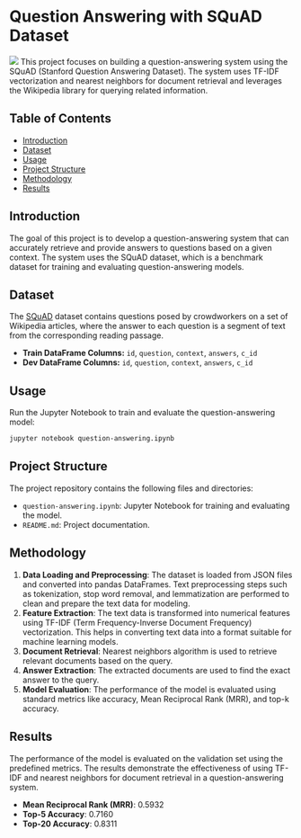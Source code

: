 # Question Answering with SQuAD Dataset
![](https://repository-images.githubusercontent.com/66346289/8b40b380-51c2-11ea-9c2e-7ca809db2132)
This project focuses on building a question-answering system using the SQuAD (Stanford Question Answering Dataset). 
The system uses TF-IDF vectorization and nearest neighbors for document retrieval and leverages the Wikipedia library for querying related information.

## Table of Contents

- [Introduction](#introduction)
- [Dataset](#dataset)
- [Usage](#usage)
- [Project Structure](#project-structure)
- [Methodology](#methodology)
- [Results](#results)

## Introduction

The goal of this project is to develop a question-answering system that can accurately retrieve and provide answers to questions based on a given context. 
The system uses the SQuAD dataset, which is a benchmark dataset for training and evaluating question-answering models.

## Dataset

The [SQuAD](https://www.kaggle.com/datasets/stanfordu/stanford-question-answering-dataset) dataset contains questions posed by crowdworkers on a set of Wikipedia articles, where the answer to each question is a segment of text from the corresponding reading passage.

- **Train DataFrame Columns:** `id`, `question`, `context`, `answers`, `c_id`
- **Dev DataFrame Columns:** `id`, `question`, `context`, `answers`, `c_id`

## Usage

Run the Jupyter Notebook to train and evaluate the question-answering model:

```bash
jupyter notebook question-answering.ipynb
```

## Project Structure

The project repository contains the following files and directories:

- `question-answering.ipynb`: Jupyter Notebook for training and evaluating the model.
- `README.md`: Project documentation.

## Methodology

1. **Data Loading and Preprocessing**: The dataset is loaded from JSON files and converted into pandas DataFrames. Text preprocessing steps such as tokenization, stop word removal, and lemmatization are performed to clean and prepare the text data for modeling.
2. **Feature Extraction**: The text data is transformed into numerical features using TF-IDF (Term Frequency-Inverse Document Frequency) vectorization. This helps in converting text data into a format suitable for machine learning models.
3. **Document Retrieval**: Nearest neighbors algorithm is used to retrieve relevant documents based on the query.
4. **Answer Extraction**: The extracted documents are used to find the exact answer to the query.
5. **Model Evaluation**: The performance of the model is evaluated using standard metrics like accuracy, Mean Reciprocal Rank (MRR), and top-k accuracy.

## Results

The performance of the model is evaluated on the validation set using the predefined metrics. 
The results demonstrate the effectiveness of using TF-IDF and nearest neighbors for document retrieval in a question-answering system.

- **Mean Reciprocal Rank (MRR)**: 0.5932
- **Top-5 Accuracy**: 0.7160
- **Top-20 Accuracy**: 0.8311
